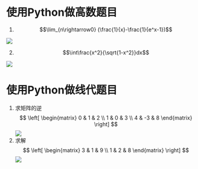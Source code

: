 # 使用Python做高数题目
1)  $$\lim_{n\rightarrow0} (\frac{1}{x}-\frac{1}{e^x-1})$$   

![](https://github.com/lanruoshengchunxia/swi-homework/raw/gh-pages/images/求极限.png)

2) $$\int\frac{x^2}{\sqrt{1-x^2}}dx$$

![](https://github.com/lanruoshengchunxia/swi-homework/raw/gh-pages/images/求定积分.png)
# 使用Python做线代题目
1) 求矩阵的逆
$$
\left[
\begin{matrix}
0 & 1 & 2 \\
1 & 0 & 3 \\
4 & -3 & 8 
\end{matrix} \right]
$$
![](https://github.com/lanruoshengchunxia/swi-homework/raw/gh-pages/images/求矩阵的逆.png)
2) 求解
$$
\left[
\begin{matrix}
3 & 1 & 9  \\
1 & 2 & 8 
\end{matrix} \right]
$$
![](https://github.com/lanruoshengchunxia/swi-homework/raw/gh-pages/images/求解矩阵.png)